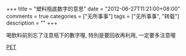 +++
title = "塑料瓶底数字的意思"
date = "2012-06-27T11:21:00+08:00"
comments = true
categories = ["无所事事"]
tags = ["无所事事", "转载"]
description = ""
+++


喝飲料前別忘了注意瓶下的數字喔, 特別是要回收再利用, 一定要多注意喔

[PET](/media/pet.jpg)
<!--more-->